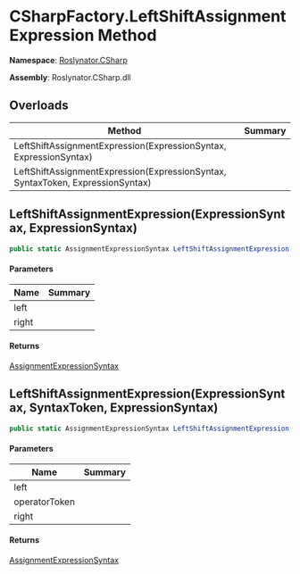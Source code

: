 # CSharpFactory\.LeftShiftAssignmentExpression Method

**Namespace**: [Roslynator.CSharp](../../README.md)

**Assembly**: Roslynator\.CSharp\.dll

## Overloads

| Method | Summary |
| ------ | ------- |
| LeftShiftAssignmentExpression\(ExpressionSyntax, ExpressionSyntax\) | |
| LeftShiftAssignmentExpression\(ExpressionSyntax, SyntaxToken, ExpressionSyntax\) | |

## LeftShiftAssignmentExpression\(ExpressionSyntax, ExpressionSyntax\)

```csharp
public static AssignmentExpressionSyntax LeftShiftAssignmentExpression(ExpressionSyntax left, ExpressionSyntax right)
```

#### Parameters

| Name | Summary |
| ---- | ------- |
| left | |
| right | |

#### Returns

[AssignmentExpressionSyntax](https://docs.microsoft.com/en-us/dotnet/api/microsoft.codeanalysis.csharp.syntax.assignmentexpressionsyntax)

## LeftShiftAssignmentExpression\(ExpressionSyntax, SyntaxToken, ExpressionSyntax\)

```csharp
public static AssignmentExpressionSyntax LeftShiftAssignmentExpression(ExpressionSyntax left, SyntaxToken operatorToken, ExpressionSyntax right)
```

#### Parameters

| Name | Summary |
| ---- | ------- |
| left | |
| operatorToken | |
| right | |

#### Returns

[AssignmentExpressionSyntax](https://docs.microsoft.com/en-us/dotnet/api/microsoft.codeanalysis.csharp.syntax.assignmentexpressionsyntax)


